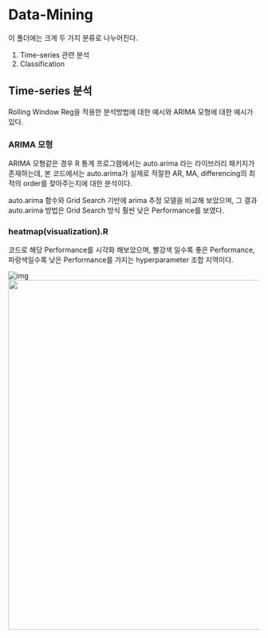 # Data-Mining
이 폴더에는 크게 두 가지 분류로 나누어진다.
1. Time-series 관련 분석
2. Classification


## Time-series 분석
Rolling Window Reg을 적용한 분석방법에 대한 예시와
ARIMA 모형에 대한 예시가 있다.

### ARIMA 모형
ARIMA 모형같은 경우 R 통계 프로그램에서는 auto.arima 라는 라이브러리 패키지가 존재하는데, 본 코드에서는 auto.arima가 실제로 적절한 AR, MA, differencing의 최적의 order를 찾아주는지에 대한 분석이다.

auto.arima 함수와 Grid Search 기반에 arima 추정 모델을 비교해 보았으며, 그 결과 auto.arima 방법은 Grid Search 방식 훨씬 낮은 Performance를 보였다.

### heatmap(visualization).R 
코드로 해당 Performance를 시각화 해보았으며, 빨강색 일수록 좋은 Performance, 파랑색일수록 낮은 Performance를 가지는 hyperparameter 조합 지역이다. 

![img]("https://raw.githubusercontent.com/MAKU315/practice-github/master/heatmap.PNG")
<br>
<img height="700" src="https://raw.githubusercontent.com/MAKU315/practice-github/master/heatmap.PNG" />
<br>
